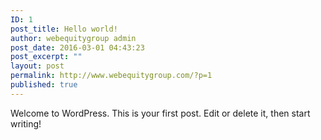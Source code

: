 ```yaml
---
ID: 1
post_title: Hello world!
author: webequitygroup admin
post_date: 2016-03-01 04:43:23
post_excerpt: ""
layout: post
permalink: http://www.webequitygroup.com/?p=1
published: true
---
```

Welcome to WordPress. This is your first post. Edit or delete it, then start writing!